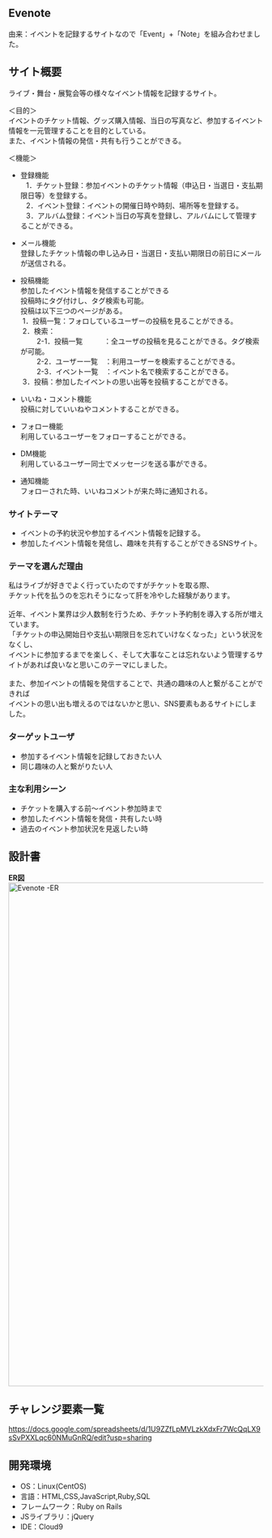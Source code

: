 ## Evenote
由来：イベントを記録するサイトなので「Event」+「Note」を組み合わせました。

## サイト概要
ライブ・舞台・展覧会等の様々なイベント情報を記録するサイト。

＜目的＞<br>
  イベントのチケット情報、グッズ購入情報、当日の写真など、参加するイベント情報を一元管理することを目的としている。<br>
  また、イベント情報の発信・共有も行うことができる。

＜機能＞<br>
- 登録機能<br>
  &ensp; 1．チケット登録：参加イベントのチケット情報（申込日・当選日・支払期限日等）を登録する。<br>
  &ensp; 2．イベント登録：イベントの開催日時や時刻、場所等を登録する。<br>
  &ensp; 3．アルバム登録：イベント当日の写真を登録し、アルバムにして管理することができる。<br>

- メール機能<br>
  登録したチケット情報の申し込み日・当選日・支払い期限日の前日にメールが送信される。

- 投稿機能<br>
  参加したイベント情報を発信することができる<br>投稿時にタグ付けし、タグ検索も可能。<br>投稿は以下三つのページがある。<br>
  &nbsp;1．投稿一覧：フォロしているユーザーの投稿を見ることができる。<br>
  &nbsp;2．検索：<br>
　&emsp; 2-1．投稿一覧　　　：全ユーザの投稿を見ることができる。タグ検索が可能。<br>
　&emsp; 2-2．ユーザー一覧　：利用ユーザーを検索することができる。<br>
　&emsp; 2-3．イベント一覧　：イベント名で検索することができる。<br>
  &nbsp;3．投稿：参加したイベントの思い出等を投稿することができる。<br>

- いいね・コメント機能<br>
    投稿に対していいねやコメントすることができる。

- フォロー機能<br>
    利用しているユーザーをフォローすることができる。

- DM機能<br>
    利用しているユーザー同士でメッセージを送る事ができる。

- 通知機能<br>
    フォローされた時、いいねコメントが来た時に通知される。

### サイトテーマ
- イベントの予約状況や参加するイベント情報を記録する。
- 参加したイベント情報を発信し、趣味を共有することができるSNSサイト。

### テーマを選んだ理由
私はライブが好きでよく行っていたのですがチケットを取る際、<br>
チケット代を払うのを忘れそうになって肝を冷やした経験があります。<br>
<br>
近年、イベント業界は少人数制を行うため、チケット予約制を導入する所が増えています。<br>
「チケットの申込開始日や支払い期限日を忘れていけなくなった」という状況をなくし、<br>
イベントに参加するまでを楽しく、そして大事なことは忘れないよう管理するサイトがあれば良いなと思いこのテーマにしました。<br>
<br>
また、参加イベントの情報を発信することで、共通の趣味の人と繋がることができれば<br>
イベントの思い出も増えるのではないかと思い、SNS要素もあるサイトにしました。<br>

### ターゲットユーザ
- 参加するイベント情報を記録しておきたい人
- 同じ趣味の人と繋がりたい人

### 主な利用シーン
- チケットを購入する前〜イベント参加時まで
- 参加したイベント情報を発信・共有したい時
- 過去のイベント参加状況を見返したい時

## 設計書
<strong>ER図</strong>
<img width="995" alt="Evenote -ER" src="https://user-images.githubusercontent.com/92415574/151269871-46c6d47f-13ed-4d86-8d09-c746561191b9.png">

## チャレンジ要素一覧
https://docs.google.com/spreadsheets/d/1U9ZZfLpMVLzkXdxFr7WcQqLX9sSvPXXLqc60NMuGnRQ/edit?usp=sharing

## 開発環境
- OS：Linux(CentOS)
- 言語：HTML,CSS,JavaScript,Ruby,SQL
- フレームワーク：Ruby on Rails
- JSライブラリ：jQuery
- IDE：Cloud9